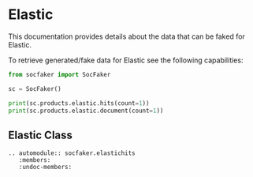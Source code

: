 # Elastic

This documentation provides details about the data that can be faked for Elastic.

To retrieve generated/fake data for Elastic see the following capabilities:


```python
from socfaker import SocFaker

sc = SocFaker()

print(sc.products.elastic.hits(count=1))
print(sc.products.elastic.document(count=1))
```

## Elastic Class

```eval_rst
.. automodule:: socfaker.elastichits
   :members:
   :undoc-members:
```


